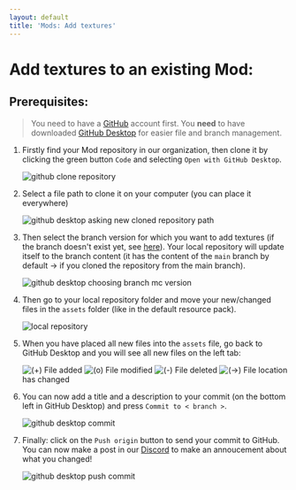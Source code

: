 ```yaml
---
layout: default
title: 'Mods: Add textures'
---
```


# Add textures to an **existing** Mod:

## Prerequisites:

> You need to have a [GitHub](https://github.com/) account first.
> You **need** to have downloaded [GitHub Desktop](https://desktop.github.com/) for easier file and branch management.

1.  Firstly find your Mod repository in our organization, then clone it by clicking the green button `Code` and selecting `Open with GitHub Desktop`.

    ![github clone repository](https://i.imgur.com/yLNH6zc.png)
2.  Select a file path to clone it on your computer (you can place it everywhere)

    ![github desktop asking new cloned repository path](https://i.imgur.com/9x489gR.png)
3.  Then select the branch version for which you want to add textures (if the branch doesn't exist yet, see [here](/help-us/add-new-version)). Your local repository will update itself to the branch content (it has the content of the `main` branch by default → if you cloned the repository from the main branch).

    ![github desktop choosing branch mc version](https://i.imgur.com/PH2NVfc.png)
4.  Then go to your local repository folder and move your new/changed files in the `assets` folder (like in the default resource pack).

    ![local repository](https://i.imgur.com/qkMM0LG.png)
5.  When you have placed all new files into the `assets` file, go back to GitHub Desktop and you will see all new files on the left tab:

    ![(+)](https://i.imgur.com/GLJVznb.png) File added
    ![(o)](https://i.imgur.com/YQm9sOB.png) File modified
    ![(-)](https://i.imgur.com/td27NCr.png) File deleted
    ![(→)](https://i.imgur.com/qZbsYi5.png) File location has changed

6.  You can now add a title and a description to your commit (on the bottom left in GitHub Desktop) and press `Commit to < branch >`.

    ![github desktop commit](https://i.imgur.com/fRwFSEj.png)
7.  Finally: click on the `Push origin` button to send your commit to GitHub. You can now make a post in our [Discord](https://discord.com/invite/QF2CAX7) to make an annoucement about what you changed!

    ![github desktop push commit](https://i.imgur.com/5g2rLNp.png)
